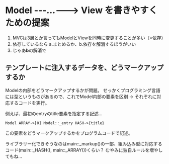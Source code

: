 Model ---...---> View を書きやすくための提案
============================================

1. MVCは3層とか言ってもModelとViewを同時に変更することが多い（=依存）
2. 依存しているなら a.まとめるか、b.依存を解消するほうがいい
3. じゃあ**b**の解消で



テンプレートに注入するデータを、どうマークアップするか
------------------------------------------------------

Modelの内部をどうマークアップするかが問題。
せっかくプログラミング言語には型というものがあるので、これでModel内部の要素を区別 → それぞれに対応するコードを実行。

例えば、最初のentryのtitle要素を指定する記述…

    Model ARRAY->[0] Model::_entry HASH->{title}

この要素をどうマークアップするかをプログラムコードで記述。

ライブラリー化できそうなのはmain::_markup()の一部、組み込み型に対応するコード(main::_HASH(), main::_ARRAY())くらい？
むやみに独自ルールを増やしてもね…
